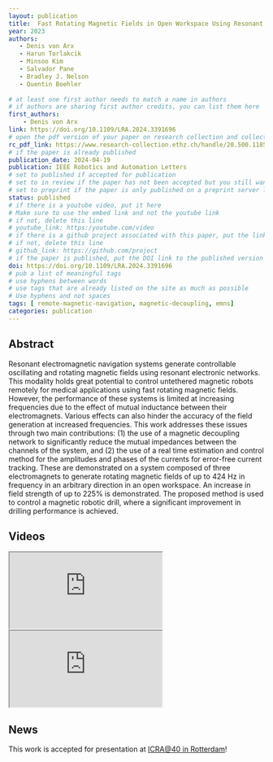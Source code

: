 ```yaml
---
layout: publication
title:  Fast Rotating Magnetic Fields in Open Workspace Using Resonant Magnetic Actuation Systems With Magnetic Decoupling
year: 2023 
authors: 
   - Denis von Arx
   - Harun Torlakcik
   - Minsoo Kim
   - Salvador Pane
   - Bradley J. Nelson
   - Quentin Boehler
   
# at least one first author needs to match a name in authors
# if authors are sharing first author credits, you can list them here
first_authors: 
    - Denis von Arx
link: https://doi.org/10.1109/LRA.2024.3391696
# open the pdf version of your paper on research collection and collect the link there
rc_pdf_link: https://www.research-collection.ethz.ch/handle/20.500.11850/669729
# if the paper is already published
publication_date: 2024-04-19
publication: IEEE Robotics and Automation Letters 
# set to published if accepted for publication
# set to in review if the paper has not been accepted but you still want a web presence for it
# set to preprint if the paper is only published on a preprint server like arxiv
status: published
# if there is a youtube video, put it here
# Make sure to use the embed link and not the youtube link
# if not, delete this line
# youtube_link: https:/youtube.com/video
# if there is a github project associated with this paper, put the link here
# if not, delete this line
# github_link: https://github.com/project
# if the paper is published, put the DOI link to the published version
doi: https://doi.org/10.1109/LRA.2024.3391696
# pub a list of meaningful tags
# use hyphens between words
# use tags that are already listed on the site as much as possible
# Use hyphens and not spaces
tags: [ remote-magnetic-navigation, magnetic-decoupling, emns]
categories: publication
---
```



## Abstract ##
Resonant electromagnetic navigation systems generate controllable oscillating and rotating magnetic fields using resonant electronic networks. This modality holds great potential to control untethered magnetic robots remotely for medical applications using fast rotating magnetic fields. However, the performance of these systems is limited at increasing frequencies due to the effect of mutual inductance between their electromagnets. Various effects can also hinder the accuracy of the field generation at increased frequencies. This work addresses these issues through two main contributions: (1) the use of a magnetic decoupling network to significantly reduce the mutual impedances between the channels of the system, and (2) the use of a real time estimation and control method for the amplitudes and phases of the currents for error-free current tracking. These are demonstrated on a system composed of three electromagnets to generate rotating magnetic fields of up to 424 Hz in frequency in an arbitrary direction in an open workspace. An increase in field strength of up to 225% is demonstrated. The proposed method is used to control a magnetic robotic drill, where a significant improvement in drilling performance is achieved.

## Videos ##

<div class="embed-responsive embed-responsive-16by9">
    <iframe class="embed-responsive-item" src="https://www.youtube.com/embed/RFBlCvb51JY" allowfullscreen></iframe>
</div>

<div class="embed-responsive embed-responsive-16by9">
    <iframe class="embed-responsive-item" src="https://www.youtube.com/embed/fRKeBuq5Blc" allowfullscreen></iframe>
</div>

## News ##

This work is accepted for presentation at [ICRA@40 in Rotterdam](https://icra40.ieee.org/)!